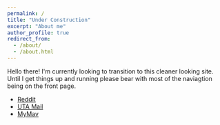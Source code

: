 ```yaml
---
permalink: /
title: "Under Construction"
excerpt: "About me"
author_profile: true
redirect_from: 
  - /about/
  - /about.html
---
```


Hello there! I'm currently looking to transition to this cleaner looking site. Until I get things up and running please bear with most of the naviagtion being on the front page.

* [Reddit](reddit.com)
* [UTA Mail](http://www.outlook.com/mavs.uta.edu)
* [MyMav](https://www.uta.edu/mymav/)


